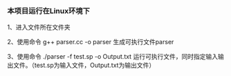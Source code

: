 ### 本项目运行在Linux环境下
1、进入文件所在文件夹


2、使用命令 g++ parser.cc -o parser 生成可执行文件parser


3、使用命令 ./parser -f test.sp -o Output.txt 运行可执行文件，同时指定输入输出文件。（test.sp为输入文件，Output.txt为输出文件）
